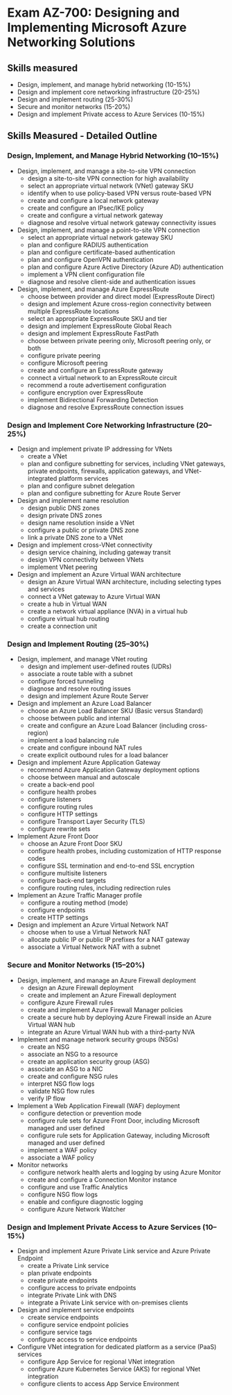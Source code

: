 # Exam AZ-700: Designing and Implementing Microsoft Azure Networking Solutions #

## Skills measured ##

* Design, implement, and manage hybrid networking (10-15%)
* Design and implement core networking infrastructure (20-25%)
* Design and implement routing (25-30%)
* Secure and monitor networks (15-20%)
* Design and implement Private access to Azure Services (10-15%)

## Skills Measured - Detailed Outline ##

### Design, Implement, and Manage Hybrid Networking (10–15%) ###
* Design, implement, and manage a site-to-site VPN connection
  * design a site-to-site VPN connection for high availability
  * select an appropriate virtual network (VNet) gateway SKU
  * identify when to use policy-based VPN versus route-based VPN
  * create and configure a local network gateway
  * create and configure an IPsec/IKE policy
  * create and configure a virtual network gateway
  * diagnose and resolve virtual network gateway connectivity issues
* Design, implement, and manage a point-to-site VPN connection
  * select an appropriate virtual network gateway SKU
  * plan and configure RADIUS authentication
  * plan and configure certificate-based authentication
  * plan and configure OpenVPN authentication
  * plan and configure Azure Active Directory (Azure AD) authentication
  * implement a VPN client configuration file
  * diagnose and resolve client-side and authentication issues
* Design, implement, and manage Azure ExpressRoute
  * choose between provider and direct model (ExpressRoute Direct)
  * design and implement Azure cross-region connectivity between multiple ExpressRoute
locations
  * select an appropriate ExpressRoute SKU and tier
  * design and implement ExpressRoute Global Reach
  * design and implement ExpressRoute FastPath
  * choose between private peering only, Microsoft peering only, or both
  * configure private peering
  * configure Microsoft peering
  * create and configure an ExpressRoute gateway
  * connect a virtual network to an ExpressRoute circuit
  * recommend a route advertisement configuration
  * configure encryption over ExpressRoute
  * implement Bidirectional Forwarding Detection
  * diagnose and resolve ExpressRoute connection issues
### Design and Implement Core Networking Infrastructure (20–25%) ###
* Design and implement private IP addressing for VNets
  * create a VNet
  * plan and configure subnetting for services, including VNet gateways, private endpoints,
firewalls, application gateways, and VNet-integrated platform services
  * plan and configure subnet delegation
  * plan and configure subnetting for Azure Route Server
* Design and implement name resolution
  * design public DNS zones
  * design private DNS zones
  * design name resolution inside a VNet
  * configure a public or private DNS zone
  * link a private DNS zone to a VNet
* Design and implement cross-VNet connectivity
  * design service chaining, including gateway transit
  * design VPN connectivity between VNets
  * implement VNet peering
* Design and implement an Azure Virtual WAN architecture
  * design an Azure Virtual WAN architecture, including selecting types and services
  * connect a VNet gateway to Azure Virtual WAN
  * create a hub in Virtual WAN
  * create a network virtual appliance (NVA) in a virtual hub
  * configure virtual hub routing
  * create a connection unit
### Design and Implement Routing (25–30%) ###
* Design, implement, and manage VNet routing
  * design and implement user-defined routes (UDRs)
  * associate a route table with a subnet
  * configure forced tunneling
  * diagnose and resolve routing issues
  * design and implement Azure Route Server
* Design and implement an Azure Load Balancer
  * choose an Azure Load Balancer SKU (Basic versus Standard)
  * choose between public and internal
  * create and configure an Azure Load Balancer (including cross-region)
  * implement a load balancing rule
  * create and configure inbound NAT rules
  * create explicit outbound rules for a load balancer
* Design and implement Azure Application Gateway
  * recommend Azure Application Gateway deployment options
  * choose between manual and autoscale
  * create a back-end pool
  * configure health probes
  * configure listeners
  * configure routing rules
  * configure HTTP settings
  * configure Transport Layer Security (TLS)
  * configure rewrite sets
* Implement Azure Front Door
  * choose an Azure Front Door SKU
  * configure health probes, including customization of HTTP response codes
  * configure SSL termination and end-to-end SSL encryption
  * configure multisite listeners
  * configure back-end targets
  * configure routing rules, including redirection rules
* Implement an Azure Traffic Manager profile
  * configure a routing method (mode)
  * configure endpoints
  * create HTTP settings
* Design and implement an Azure Virtual Network NAT
  * choose when to use a Virtual Network NAT
  * allocate public IP or public IP prefixes for a NAT gateway
  * associate a Virtual Network NAT with a subnet
### Secure and Monitor Networks (15–20%) ###
* Design, implement, and manage an Azure Firewall deployment
  * design an Azure Firewall deployment
  * create and implement an Azure Firewall deployment
  * configure Azure Firewall rules
  * create and implement Azure Firewall Manager policies
  * create a secure hub by deploying Azure Firewall inside an Azure Virtual WAN hub
  * integrate an Azure Virtual WAN hub with a third-party NVA
* Implement and manage network security groups (NSGs)
  * create an NSG
  * associate an NSG to a resource
  * create an application security group (ASG)
  * associate an ASG to a NIC
  * create and configure NSG rules
  * interpret NSG flow logs
  * validate NSG flow rules
  * verify IP flow
* Implement a Web Application Firewall (WAF) deployment
  * configure detection or prevention mode
  * configure rule sets for Azure Front Door, including Microsoft managed and user defined
  * configure rule sets for Application Gateway, including Microsoft managed and user
defined
  * implement a WAF policy
  * associate a WAF policy
* Monitor networks
  * configure network health alerts and logging by using Azure Monitor
  * create and configure a Connection Monitor instance
  * configure and use Traffic Analytics
  * configure NSG flow logs
  * enable and configure diagnostic logging
  * configure Azure Network Watcher
### Design and Implement Private Access to Azure Services (10–15%) ###
* Design and implement Azure Private Link service and Azure Private Endpoint
  * create a Private Link service
  * plan private endpoints
  * create private endpoints
  * configure access to private endpoints
  * integrate Private Link with DNS
  * integrate a Private Link service with on-premises clients
* Design and implement service endpoints
  * create service endpoints
  * configure service endpoint policies
  * configure service tags
  * configure access to service endpoints
* Configure VNet integration for dedicated platform as a service (PaaS) services
  * configure App Service for regional VNet integration
  * configure Azure Kubernetes Service (AKS) for regional VNet integration
  * configure clients to access App Service Environment
